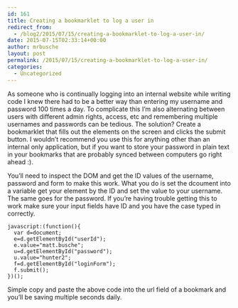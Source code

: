 ```yaml
---
id: 161
title: Creating a bookmarklet to log a user in
redirect_from:
  - /blog2/2015/07/15/creating-a-bookmarklet-to-log-a-user-in/
date: 2015-07-15T02:33:14+00:00
author: mrbusche
layout: post
permalink: /2015/07/15/creating-a-bookmarklet-to-log-a-user-in/
categories:
  - Uncategorized
---
```


As someone who is continually logging into an internal website while writing code I knew there had to be a better way than entering my username and password 100 times a day. To complicate this I&#8217;m also alternating between users with different admin rights, access, etc and remembering multiple usernames and passwords can be tedious. The solution? Create a bookmarklet that fills out the elements on the screen and clicks the submit button. I wouldn&#8217;t recommend you use this for anything other than an internal only application, but if you want to store your password in plain text in your bookmarks that are probably synced between computers go right ahead :).

You&#8217;ll need to inspect the DOM and get the ID values of the username, password and form to make this work. What you do is set the dcoument into a variable get your element by the ID and set the value to your username. The same goes for the password. If you&#8217;re having trouble getting this to work make sure your input fields have ID and you have the case typed in correctly.

    javascript:(function(){
      var d=document;
      e=d.getElementById("userId");
      e.value="matt.busche";
      u=d.getElementById("password");
      u.value="hunter2";
      f=d.getElementById("loginForm");
      f.submit();
    })();

Simple copy and paste the above code into the url field of a bookmark and you&#8217;ll be saving multiple seconds daily.
